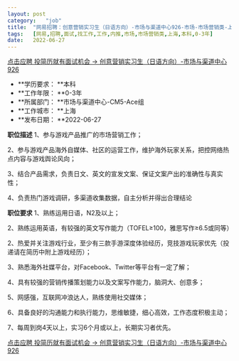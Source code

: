 ```yaml
---
layout:	post
category:	"job"
title:	"网易招聘：创意营销实习生（日语方向）-市场与渠道中心926-市场-市场营销类-上海本科0-3年"
tags:	[网易,招聘,面试,找工作,工作,内推,市场,市场营销类,上海,本科,0-3年]
date:	2022-06-27
---
```


[点击应聘 投简历就有面试机会 -> 创意营销实习生（日语方向）-市场与渠道中心926](http://mobile.bole.netease.com/bole/boleDetail?id=41157&employeeId=346f03c3cda5f04c&key=all)



- **学历要求： **本科
- **工作年限： **0-3年
- **所属部门： **市场与渠道中心-CM5-Ace组
- **工作城市： **上海
- **发布日期： **2022-06-27



**职位描述**
1、参与游戏产品推广的市场营销工作；

2、参与游戏产品海外自媒体、社区的运营工作，维护海外玩家关系，把控网络热点内容与游戏舆论风向；

3、结合产品需求，负责日文、英文的宣发文案、保证文案产出的准确性与真实性；

4、负责热门游戏调研，多渠道收集数据，自主分析并得出合理结论



**职位要求**
1、熟练运用日语，N2及以上；

2、熟练运用英语，有较强的英文写作能力（TOFEL≥100，雅思写作≥6.5或同等）

2、热爱并关注游戏行业，至少有三款手游深度体验经历，竞技游戏玩家优先（投递请在简历中附上游戏经历）；

3、熟悉海外社媒平台，对Facebook、Twitter等平台有一定了解；

4、具有较强的营销传播策划能力以及文案写作能力，脑洞大、创意多；

5、网感强，互联网冲浪达人，熟练使用社交媒体；

6、具备良好的沟通能力和执行能力，思维敏捷，细心高效，工作态度积极主动；

7、每周到岗4天以上，实习6个月或以上，长期实习者优先。



[点击应聘 投简历就有面试机会 -> 创意营销实习生（日语方向）-市场与渠道中心926](http://mobile.bole.netease.com/bole/boleDetail?id=41157&employeeId=346f03c3cda5f04c&key=all)
